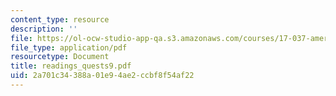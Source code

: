 ```yaml
---
content_type: resource
description: ''
file: https://ol-ocw-studio-app-qa.s3.amazonaws.com/courses/17-037-american-political-thought-spring-2004/2a701c34388a01e94ae2ccbf8f54af22_readings_quests9.pdf
file_type: application/pdf
resourcetype: Document
title: readings_quests9.pdf
uid: 2a701c34-388a-01e9-4ae2-ccbf8f54af22
---
```

